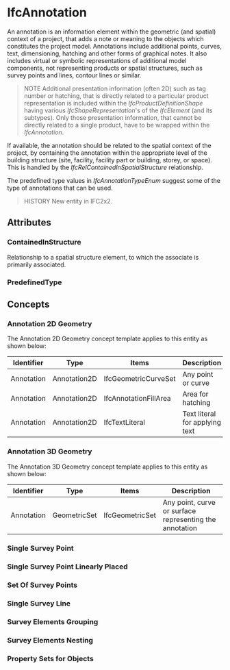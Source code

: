# IfcAnnotation

An annotation is an information element within the geometric (and spatial) context of a project, that adds a note or meaning to the objects which constitutes the project model. Annotations include additional points, curves, text, dimensioning, hatching and other forms of graphical notes. It also includes virtual or symbolic representations of additional model components, not representing products or spatial structures, such as survey points and lines, contour lines or similar.

> NOTE Additional presentation information (often 2D) such as tag number or hatching, that is directly related to a particular product representation is included within the _IfcProductDefinitionShape_ having various _IfcShapeRepresentation_'s of the _IfcElement_ (and its subtypes). Only those presentation information, that cannot be directly related to a single product, have to be wrapped within the _IfcAnnotation_.

If available, the annotation should be related to the spatial context of the project, by containing the annotation within the appropriate level of the building structure (site, facility, facility part or building, storey, or space). This is handled by the _IfcRelContainedInSpatialStructure_ relationship.

The predefined type values in _IfcAnnotationTypeEnum_ suggest some of the type of annotations that can be used.

> HISTORY New entity in IFC2x2.

## Attributes

### ContainedInStructure
Relationship to a spatial structure element, to which the associate is primarily associated.

### PredefinedType

## Concepts

### Annotation 2D Geometry

The Annotation 2D Geometry concept template applies to this entity as shown below:

| Identifier | Type | Items | Description |
|------------|--------------|-----------------------|--------------------------------|
| Annotation | Annotation2D | IfcGeometricCurveSet | Any point or curve |
| Annotation | Annotation2D | IfcAnnotationFillArea | Area for hatching |
| Annotation | Annotation2D | IfcTextLiteral | Text literal for applying text |


### Annotation 3D Geometry

The Annotation 3D Geometry concept template applies to this entity as shown below:

| Identifier | Type | Items | Description |
|------------|--------------|-----------------|---------------------------------------------------------|
| Annotation | GeometricSet | IfcGeometricSet | Any point, curve or surface representing the annotation |

### Single Survey Point


### Single Survey Point Linearly Placed


### Set Of Survey Points


### Single Survey Line


### Survey Elements Grouping


### Survey Elements Nesting


### Property Sets for Objects



